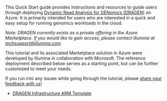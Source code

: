 This Quick Start guide provides instructions and resources to guide users through deploying [Dynamic Read Analysis for GENomics (DRAGEN)](https://www.illumina.com/products/by-type/informatics-products/dragen-bio-it-platform.html) on Azure.  It is primarily intended for users who are interested in a quick and easy setup for running genomics workloads in the cloud.

_Note: DRAGEN currently exists as a private offering in the Azure Marketplace.  If you would like to gain access, please contact Illumina at techsupport@illumina.com._

This tutorial and its associated Marketplace solution in Azure were developed by Illumina in collaboration with Microsoft.  The reference deployment described below serves as a starting point, but can be further customized to meet your needs.

If you run into any issues while going through the tutorial, please [share your feedback with us](#contributing)!

* [DRAGEN Infrastructure ARM Template](mainTemplate.json)
